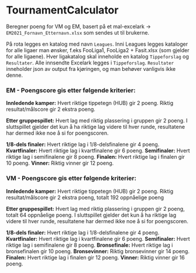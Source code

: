 # TournamentCalculator
Beregner poeng for VM og EM, basert på et mal-excelark -> `EM2021_Fornavn_Etternavn.xlsx` som sendes ut til brukerne.

På rota legges en katalog med navn `Leagues`.
Inni Leagues legges kataloger for alle ligaer man ønsker, f.eks FooLiga1, FooLiga2 + Fasit.xlsx (som gjelder for alle ligaene).
Hver ligakatalog skal inneholde en katalog `Tippeforslag` og `Resultater`.
Alle innsendte Excelark legges i `Tippeforslag`. `Resultater` inneholder json av output fra kjøringen, og man behøver vanligvis ikke denne.

### EM - Poengscore gis etter følgende kriterier:
**Innledende kamper:** Hvert riktige tippetegn (HUB) gir 2 poeng. Riktig resultat/målscore gir 2 ekstra poeng.

**Etter gruppespillet:** Hvert lag med riktig plassering i gruppen gir 2 poeng. I sluttspillet gjelder det kun å ha riktige lag videre til hver runde, resultatene har dermed ikke noe å si for poengscoren.

**1/8-dels finaler:** Hvert riktige lag i 1/8-delsfinalene gir 4 poeng.
**Kvartfinaler:** Hvert riktige lag i kvartfinalene gir 6 poeng.
**Semifinaler:** Hvert riktige lag i semifinalene gir 8 poeng.
**Finalen:** Hvert riktige lag i finalen gir 10 poeng.
**Vinner:** Riktig vinner gir 12 poeng.

### VM - Poengscore gis etter følgende kriterier:

**Innledende kamper:** Hvert riktige tippetegn (HUB) gir 2 poeng. Riktig resultat/målscore gir 2 ekstra poeng, totalt 192 oppnåelige poeng

**Etter gruppespillet:** Hvert lag med riktig plassering i gruppen gir 2 poeng, totalt 64 oppnåelige poeng. I sluttspillet gjelder det kun å ha riktige lag videre til hver runde, resultatene har dermed ikke noe å si for poengscoren.

**1/8-dels finaler:** Hvert riktige lag i 1/8-delsfinalene gir 4 poeng.
**Kvartfinaler:** Hvert riktige lag i kvartfinalene gir 6 poeng.
**Semifinaler:** Hvert riktige lag i semifinalene gir 8 poeng.
**Bronsefinale:** Hvert riktige lag i bronsefinalen gir 10 poeng.
**Bronsevinner:** Riktig bronsevinner gir 14 poeng.
**Finalen:** Hvert riktige lag i finalen gir 12 poeng.
**Vinner:** Riktig vinner gir 16 poeng.
